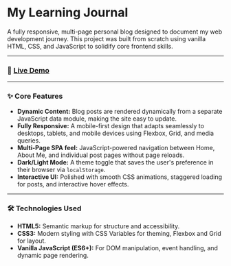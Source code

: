 # My Learning Journal

A fully responsive, multi-page personal blog designed to document my web development journey. This project was built from scratch using vanilla HTML, CSS, and JavaScript to solidify core frontend skills.

---

### 🚀 [**Live Demo**](https://learning-journal-ck.netlify.app/)


---

### ✨ Core Features

-   **Dynamic Content:** Blog posts are rendered dynamically from a separate JavaScript data module, making the site easy to update.
-   **Fully Responsive:** A mobile-first design that adapts seamlessly to desktops, tablets, and mobile devices using Flexbox, Grid, and media queries.
-   **Multi-Page SPA feel:** JavaScript-powered navigation between Home, About Me, and individual post pages without page reloads.
-   **Dark/Light Mode:** A theme toggle that saves the user's preference in their browser via `localStorage`.
-   **Interactive UI:** Polished with smooth CSS animations, staggered loading for posts, and interactive hover effects.

---

### 🛠️ Technologies Used

-   **HTML5:** Semantic markup for structure and accessibility.
-   **CSS3:** Modern styling with CSS Variables for theming, Flexbox and Grid for layout.
-   **Vanilla JavaScript (ES6+):** For DOM manipulation, event handling, and dynamic page rendering.
